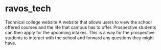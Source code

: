 # ravos_tech
Technical college website
A website that allows users to view the school offered courses and the life that campus has to offer. Prospective students can then apply for the upcoming 
intakes. This is a way for the prospective students to interact with the school and forward any questions they might have.
